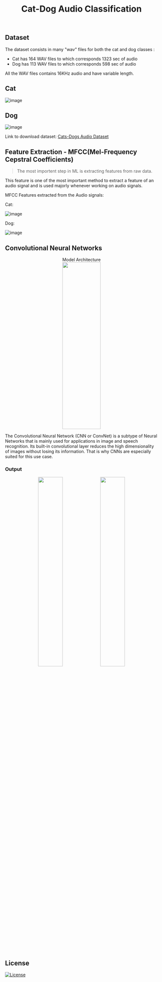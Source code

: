 
<h1 align="center">  Cat-Dog Audio Classification </h1>
<br/>
 
## Dataset

The dataset consists in many "wav" files for both the cat and dog classes :
- Cat has 164 WAV files to which corresponds 1323 sec of audio
- Dog has 113 WAV files to which corresponds 598 sec of audio

All the WAV files contains 16KHz audio and have variable length.
## Cat
![image](https://user-images.githubusercontent.com/96674419/203718695-700bd783-4299-4f6c-9087-958401bca034.png)
## Dog
![image](https://user-images.githubusercontent.com/96674419/203718720-98c0bf1c-6a13-4b1e-b1de-65c5f832238e.png)

Link to download dataset: [Cats-Dogs Audio Dataset](https://www.kaggle.com/datasets/mmoreaux/audio-cats-and-dogs)


## Feature Extraction - MFCC(Mel-Frequency Cepstral Coefficients)
> The most importent step in ML is extracting features from raw data.

This feature is one of the most important method to extract a feature of an audio signal and is used majorly whenever working on audio signals.

MFCC Features extracted from the Audio signals:

Cat:

![image](https://user-images.githubusercontent.com/96674419/203724825-2fe5d075-24a8-4756-aee3-1ad37f8479a2.png)

Dog:

![image](https://user-images.githubusercontent.com/96674419/203722407-9fe2ec70-cd9a-4e24-b1e1-7e9e7ec5d009.png)



<h2> Convolutional Neural Networks </h2>
<p align="center">Model Architecture<br>
  <img src="https://user-images.githubusercontent.com/96674419/203725125-0cf147c5-df44-494a-ba84-40c17f8222c3.png" width=50% height="550"><p/>

<p>
The Convolutional Neural Network (CNN or ConvNet) is a subtype of Neural Networks that is mainly used for applications in image and speech recognition. Its built-in convolutional layer reduces the high dimensionality of images without losing its information. That is why CNNs are especially suited for this use case. 
</p>

<h3>Output</h3>
<p align="center" width="100%">
    <img width="40%" src="https://user-images.githubusercontent.com/96674419/203726022-03284d4b-4d29-4f5c-8b19-f27379ac7f74.png">
    <img width="40%" src="https://user-images.githubusercontent.com/96674419/203726072-6e42a08e-882d-4c6b-8a78-af71db743123.png"
</p>


  
## License
[![License](http://img.shields.io/:license-mit-blue.svg?style=flat-square)](http://badges.mit-license.org)

